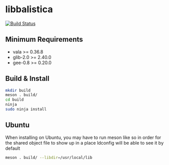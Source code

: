 # libbalistica
[![Build Status](https://travis-ci.org/steveno/libbalistica.svg?branch=master)](https://travis-ci.org/steveno/libbalistica)

## Minimum Requirements
* vala >= 0.36.8
* glib-2.0 >= 2.40.0
* gee-0.8 >= 0.20.0

## Build & Install
```bash
mkdir build
meson . build/
cd build
ninja
sudo ninja install
```

## Ubuntu
When installing on Ubuntu, you may have to run meson like so in order for the shared object file to show up in a place ldconfig will be able to see it by default
```bash
meson . build/ --libdir=/usr/local/lib
```
